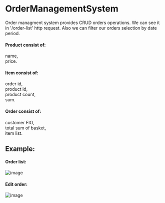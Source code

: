 # OrderManagementSystem
Order managment system provides CRUD orders operations. We can see it in '/order-list' http request.
Also we can filter our orders selection by date period.

#### Product consist of:
name,  
price.

#### Item consist of:
order id,  
product id,  
product count,  
sum.

#### Order consist of:
customer FIO,  
total sum of basket,  
item list.  

## Example:


#### Order list:  
![image](https://user-images.githubusercontent.com/80060514/160915788-0006e5a0-46ff-48ff-9f8e-aea3d8ecd4a6.png)

#### Edit order:
![image](https://user-images.githubusercontent.com/80060514/160916180-3485de6b-ecee-42c0-b9b1-985b0a4a6a5f.png)
